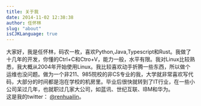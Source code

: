 ```yaml
---
title: 关于我
date: 2014-11-02 12:38:38
author: 任怀林
slug: "about"
isCJKLanguage: true
---
```


大家好，我是任怀林，码农一枚，喜欢Python,Java,Typescript和Rust。我做了十几年的开发，你懂的Ctrl+C和Ctro+V，能力一般，水平有限。我对Linux比较熟悉，我大概从2004年开始使用Linux。我比较喜欢动手折腾一些东西，所以做个运维也没问题。做为一个非211、985院校的非CS专业的我，大学就非常喜欢写代码，大部分的时间都是泡在学校的机房里。毕业后很快就转到了IT行业，在一些小公司呆过几年，也就职过几家大公司，如蓝讯、世纪互联、IBM和华为。  
这是我的twitter： [@renhuailin](https://twitter.com/renhuailin)。